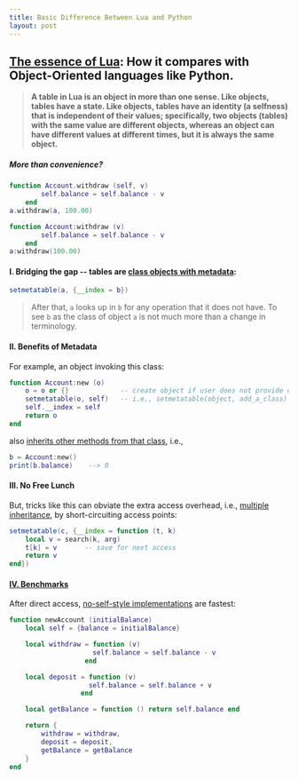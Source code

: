 ```yaml
---
title: Basic Difference Between Lua and Python
layout: post
---
```

## [The essence of Lua](http://www.lua.org/pil/16.html): How it compares with Object-Oriented languages like Python.

> **A table in Lua is an object in more than one sense. Like objects, tables have a state. Like objects, tables have an identity (a selfness) that is independent of their values; specifically, two objects (tables) with the same value are different objects, whereas an object can have different values at different times, but it is always the same object.**

##### More than convenience?

```lua
function Account.withdraw (self, v)
    	self.balance = self.balance - v
    end
a.withdraw(a, 100.00)
```

```lua
function Account:withdraw (v)
    	self.balance = self.balance - v
    end
a:withdraw(100.00)
```


#### I. Bridging the gap -- tables are [class objects with metadata](http://www.lua.org/pil/16.1.html):

```lua
setmetatable(a, {__index = b})
```

> After that, `a` looks up in `b` for any operation that it does not have. To see `b` as the class of object `a` is not much more than a change in terminology.


#### II. Benefits of Metadata

For example, an object invoking this class:
```lua
function Account:new (o)
    o = o or {}   			-- create object if user does not provide one
    setmetatable(o, self)  	-- i.e., setmetatable(object, add_a_class)
    self.__index = self
    return o
end
```
also [inherits other methods from that class](http://www.lua.org/pil/16.2.html), i.e.,

```lua
b = Account:new()
print(b.balance)    --> 0
```


####  III. No Free Lunch

But, tricks like this can obviate the extra access overhead, i.e., [multiple inheritance](http://www.lua.org/pil/16.3.html), by short-circuiting access points:

```lua
setmetatable(c, {__index = function (t, k)
    local v = search(k, arg)
    t[k] = v       -- save for next access
    return v
end})
```

#### [IV. Benchmarks](http://lua-users.org/wiki/ObjectBenchmarkTests)

After direct access, [no-self-style implementations](http://www.lua.org/pil/16.4.html) are fastest:

```lua
function newAccount (initialBalance)
    local self = {balance = initialBalance}

    local withdraw = function (v)
                     self.balance = self.balance - v
                   end

    local deposit = function (v)
                    self.balance = self.balance + v
                  end

    local getBalance = function () return self.balance end

    return {
    	withdraw = withdraw,
    	deposit = deposit,
    	getBalance = getBalance
    }
end
```
